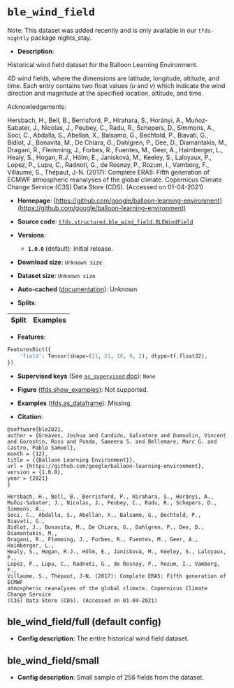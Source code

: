 <div itemscope itemtype="http://schema.org/Dataset">
  <div itemscope itemprop="includedInDataCatalog" itemtype="http://schema.org/DataCatalog">
    <meta itemprop="name" content="TensorFlow Datasets" />
  </div>
  <meta itemprop="name" content="ble_wind_field" />
  <meta itemprop="description" content="Historical wind field dataset for the Balloon Learning Environment.&#10;&#10;4D wind fields, where the dimensions are latitude, longitude, altitude, and&#10;time. Each entry contains two float values (_u_ and _v_) which indicate the wind&#10;direction and magnitude at the specified location, altitude, and time.&#10;&#10;Acknowledgements:&#10;&#10;Hersbach, H., Bell, B., Berrisford, P., Hirahara, S., Horányi, A.,&#10;Muñoz‐Sabater, J., Nicolas, J., Peubey, C., Radu, R., Schepers, D., Simmons, A.,&#10;Soci, C., Abdalla, S., Abellan, X., Balsamo, G., Bechtold, P., Biavati, G.,&#10;Bidlot, J., Bonavita, M., De Chiara, G., Dahlgren, P., Dee, D., Diamantakis, M.,&#10;Dragani, R., Flemming, J., Forbes, R., Fuentes, M., Geer, A., Haimberger, L.,&#10;Healy, S., Hogan, R.J., Hólm, E., Janisková, M., Keeley, S., Laloyaux, P.,&#10;Lopez, P., Lupu, C., Radnoti, G., de Rosnay, P., Rozum, I., Vamborg, F.,&#10;Villaume, S., Thépaut, J-N. (2017): Complete ERA5: Fifth generation of ECMWF&#10;atmospheric reanalyses of the global climate. Copernicus Climate Change Service&#10;(C3S) Data Store (CDS). (Accessed on 01-04-2021)&#10;&#10;To use this dataset:&#10;&#10;```python&#10;import tensorflow_datasets as tfds&#10;&#10;ds = tfds.load(&#x27;ble_wind_field&#x27;, split=&#x27;train&#x27;)&#10;for ex in ds.take(4):&#10;  print(ex)&#10;```&#10;&#10;See [the guide](https://www.tensorflow.org/datasets/overview) for more&#10;informations on [tensorflow_datasets](https://www.tensorflow.org/datasets).&#10;&#10;" />
  <meta itemprop="url" content="https://www.tensorflow.org/datasets/catalog/ble_wind_field" />
  <meta itemprop="sameAs" content="https://github.com/google/balloon-learning-environment" />
  <meta itemprop="citation" content="@software{ble2021,&#10;author = {Greaves, Joshua and Candido, Salvatore and Dumoulin, Vincent and Goroshin, Ross and Ponda, Sameera S. and Bellemare, Marc G. and Castro, Pablo Samuel},&#10;month = {12},&#10;title = {{Balloon Learning Environment}},&#10;url = {https://github.com/google/balloon-learning-environment},&#10;version = {1.0.0},&#10;year = {2021}&#10;}&#10;&#10;Hersbach, H., Bell, B., Berrisford, P., Hirahara, S., Horányi, A.,&#10;Muñoz‐Sabater, J., Nicolas, J., Peubey, C., Radu, R., Schepers, D., Simmons, A.,&#10;Soci, C., Abdalla, S., Abellan, X., Balsamo, G., Bechtold, P., Biavati, G.,&#10;Bidlot, J., Bonavita, M., De Chiara, G., Dahlgren, P., Dee, D., Diamantakis, M.,&#10;Dragani, R., Flemming, J., Forbes, R., Fuentes, M., Geer, A., Haimberger, L.,&#10;Healy, S., Hogan, R.J., Hólm, E., Janisková, M., Keeley, S., Laloyaux, P.,&#10;Lopez, P., Lupu, C., Radnoti, G., de Rosnay, P., Rozum, I., Vamborg, F.,&#10;Villaume, S., Thépaut, J-N. (2017): Complete ERA5: Fifth generation of ECMWF&#10;atmospheric reanalyses of the global climate. Copernicus Climate Change Service&#10;(C3S) Data Store (CDS). (Accessed on 01-04-2021)" />
</div>

# `ble_wind_field`


Note: This dataset was added recently and is only available in our
`tfds-nightly` package
<span class="material-icons" title="Available only in the tfds-nightly package">nights_stay</span>.

*   **Description**:

Historical wind field dataset for the Balloon Learning Environment.

4D wind fields, where the dimensions are latitude, longitude, altitude, and
time. Each entry contains two float values (*u* and *v*) which indicate the wind
direction and magnitude at the specified location, altitude, and time.

Acknowledgements:

Hersbach, H., Bell, B., Berrisford, P., Hirahara, S., Horányi, A.,
Muñoz‐Sabater, J., Nicolas, J., Peubey, C., Radu, R., Schepers, D., Simmons, A.,
Soci, C., Abdalla, S., Abellan, X., Balsamo, G., Bechtold, P., Biavati, G.,
Bidlot, J., Bonavita, M., De Chiara, G., Dahlgren, P., Dee, D., Diamantakis, M.,
Dragani, R., Flemming, J., Forbes, R., Fuentes, M., Geer, A., Haimberger, L.,
Healy, S., Hogan, R.J., Hólm, E., Janisková, M., Keeley, S., Laloyaux, P.,
Lopez, P., Lupu, C., Radnoti, G., de Rosnay, P., Rozum, I., Vamborg, F.,
Villaume, S., Thépaut, J-N. (2017): Complete ERA5: Fifth generation of ECMWF
atmospheric reanalyses of the global climate. Copernicus Climate Change Service
(C3S) Data Store (CDS). (Accessed on 01-04-2021)

*   **Homepage**:
    [https://github.com/google/balloon-learning-environment](https://github.com/google/balloon-learning-environment)

*   **Source code**:
    [`tfds.structured.ble_wind_field.BLEWindField`](https://github.com/tensorflow/datasets/tree/master/tensorflow_datasets/structured/ble_wind_field/ble_wind_field.py)

*   **Versions**:

    *   **`1.0.0`** (default): Initial release.

*   **Download size**: `Unknown size`

*   **Dataset size**: `Unknown size`

*   **Auto-cached**
    ([documentation](https://www.tensorflow.org/datasets/performances#auto-caching)):
    Unknown

*   **Splits**:

Split | Examples
:---- | -------:

*   **Features**:

```python
FeaturesDict({
    'field': Tensor(shape=(21, 21, 10, 9, 2), dtype=tf.float32),
})
```

*   **Supervised keys** (See
    [`as_supervised` doc](https://www.tensorflow.org/datasets/api_docs/python/tfds/load#args)):
    `None`

*   **Figure**
    ([tfds.show_examples](https://www.tensorflow.org/datasets/api_docs/python/tfds/visualization/show_examples)):
    Not supported.

*   **Examples**
    ([tfds.as_dataframe](https://www.tensorflow.org/datasets/api_docs/python/tfds/as_dataframe)):
    Missing.

*   **Citation**:

```
@software{ble2021,
author = {Greaves, Joshua and Candido, Salvatore and Dumoulin, Vincent and Goroshin, Ross and Ponda, Sameera S. and Bellemare, Marc G. and Castro, Pablo Samuel},
month = {12},
title = {{Balloon Learning Environment}},
url = {https://github.com/google/balloon-learning-environment},
version = {1.0.0},
year = {2021}
}

Hersbach, H., Bell, B., Berrisford, P., Hirahara, S., Horányi, A.,
Muñoz‐Sabater, J., Nicolas, J., Peubey, C., Radu, R., Schepers, D., Simmons, A.,
Soci, C., Abdalla, S., Abellan, X., Balsamo, G., Bechtold, P., Biavati, G.,
Bidlot, J., Bonavita, M., De Chiara, G., Dahlgren, P., Dee, D., Diamantakis, M.,
Dragani, R., Flemming, J., Forbes, R., Fuentes, M., Geer, A., Haimberger, L.,
Healy, S., Hogan, R.J., Hólm, E., Janisková, M., Keeley, S., Laloyaux, P.,
Lopez, P., Lupu, C., Radnoti, G., de Rosnay, P., Rozum, I., Vamborg, F.,
Villaume, S., Thépaut, J-N. (2017): Complete ERA5: Fifth generation of ECMWF
atmospheric reanalyses of the global climate. Copernicus Climate Change Service
(C3S) Data Store (CDS). (Accessed on 01-04-2021)
```


## ble_wind_field/full (default config)

*   **Config description**: The entire historical wind field dataset.

## ble_wind_field/small

*   **Config description**: Small sample of 256 fields from the dataset.
